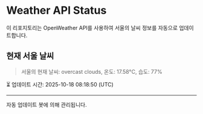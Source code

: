 
# Weather API Status

이 리포지토리는 OpenWeather API를 사용하여 서울의 날씨 정보를 자동으로 업데이트합니다.

## 현재 서울 날씨
> 서울의 현재 날씨: overcast clouds, 온도: 17.58°C, 습도: 77%

⏳ 업데이트 시간: 2025-10-18 08:18:50 (UTC)

---
자동 업데이트 봇에 의해 관리됩니다.
